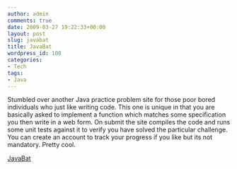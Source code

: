 ```yaml
---
author: admin
comments: true
date: 2009-03-27 19:22:33+00:00
layout: post
slug: javabat
title: JavaBat
wordpress_id: 108
categories:
- Tech
tags:
- Java
---
```


Stumbled over another Java practice problem site for those poor bored individuals who just like writing code. This one is unique in that you are basically asked to implement a function which matches some specification you then write in a web form. On submit the site compiles the code and runs some unit tests against it to verify you have solved the particular challenge. You can create an account to track your progress if you like but its not mandatory. Pretty cool.

[JavaBat](http://www.javabat.com)
